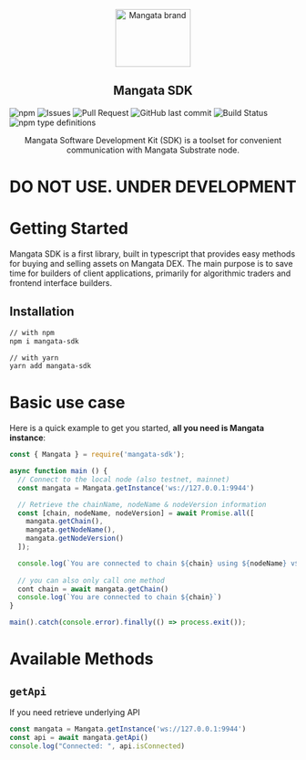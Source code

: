 <p align="center">
    <a href="https://https://mangata.finance/">
    <img width="132" height="101" src="https://mangata.finance/images/logo-without-text.svg" class="attachment-full size-full" alt="Mangata brand" loading="lazy" /></a>
</p>

<h2 align="center">Mangata SDK</h2>

![npm](https://img.shields.io/npm/v/mangata-sdk)
![Issues](https://img.shields.io/github/issues/mangata-finance/mangata-sdk)
![Pull Request](https://img.shields.io/github/issues-pr/mangata-finance/mangata-sdk)
![GitHub last commit](https://img.shields.io/github/last-commit/mangata-finance/mangata-sdk)
![Build Status](https://img.shields.io/endpoint.svg?url=https%3A%2F%2Factions-badge.atrox.dev%2Fmangata-finance%2Fmangata-sdk%2Fbadge%3Fref%3Ddevelop&style=flat)
![npm type definitions](https://img.shields.io/npm/types/mangata-sdk)


<p align="center">
    Mangata Software Development Kit (SDK) is a toolset for convenient communication with Mangata Substrate node.
</p>


# DO NOT USE. UNDER DEVELOPMENT 

# Getting Started

Mangata SDK is a first library, built in typescript that provides easy methods for buying and selling assets on Mangata DEX. The main purpose is to save time for builders of client applications, primarily for algorithmic traders and frontend interface builders.

## Installation

```sh
// with npm
npm i mangata-sdk

// with yarn
yarn add mangata-sdk
```

# Basic use case

Here is a quick example to get you started, **all you need is Mangata instance**:

```js
const { Mangata } = require('mangata-sdk');

async function main () {
  // Connect to the local node (also testnet, mainnet)
  const mangata = Mangata.getInstance('ws://127.0.0.1:9944')

  // Retrieve the chainName, nodeName & nodeVersion information
  const [chain, nodeName, nodeVersion] = await Promise.all([
    mangata.getChain(),
    mangata.getNodeName(),
    mangata.getNodeVersion()
  ]);

  console.log(`You are connected to chain ${chain} using ${nodeName} v${nodeVersion}`);
  
  // you can also only call one method
  cont chain = await mangata.getChain()
  console.log(`You are connected to chain ${chain}`)
}

main().catch(console.error).finally(() => process.exit());
```

# Available Methods 

## `getApi`

If you need retrieve underlying API

```js
const mangata = Mangata.getInstance('ws://127.0.0.1:9944')
const api = await mangata.getApi()
console.log("Connected: ", api.isConnected)

```


